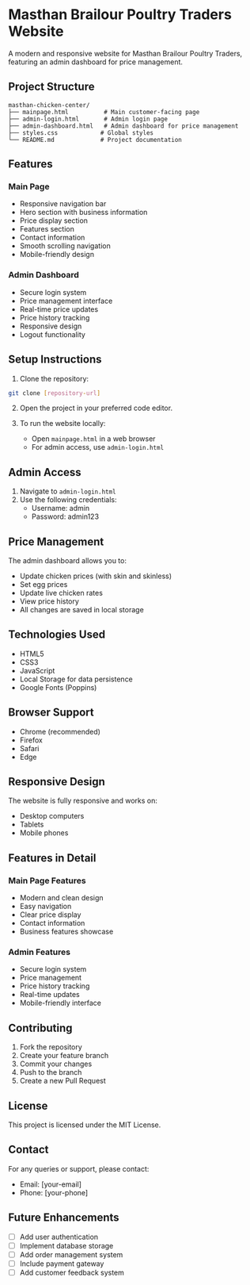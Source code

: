 # Masthan Brailour Poultry Traders Website

A modern and responsive website for Masthan Brailour Poultry Traders, featuring an admin dashboard for price management.

## Project Structure

```
masthan-chicken-center/
├── mainpage.html          # Main customer-facing page
├── admin-login.html       # Admin login page
├── admin-dashboard.html   # Admin dashboard for price management
├── styles.css            # Global styles
└── README.md             # Project documentation
```

## Features

### Main Page
- Responsive navigation bar
- Hero section with business information
- Price display section
- Features section
- Contact information
- Smooth scrolling navigation
- Mobile-friendly design

### Admin Dashboard
- Secure login system
- Price management interface
- Real-time price updates
- Price history tracking
- Responsive design
- Logout functionality

## Setup Instructions

1. Clone the repository:
```bash
git clone [repository-url]
```

2. Open the project in your preferred code editor.

3. To run the website locally:
   - Open `mainpage.html` in a web browser
   - For admin access, use `admin-login.html`

## Admin Access

1. Navigate to `admin-login.html`
2. Use the following credentials:
   - Username: admin
   - Password: admin123

## Price Management

The admin dashboard allows you to:
- Update chicken prices (with skin and skinless)
- Set egg prices
- Update live chicken rates
- View price history
- All changes are saved in local storage

## Technologies Used

- HTML5
- CSS3
- JavaScript
- Local Storage for data persistence
- Google Fonts (Poppins)

## Browser Support

- Chrome (recommended)
- Firefox
- Safari
- Edge

## Responsive Design

The website is fully responsive and works on:
- Desktop computers
- Tablets
- Mobile phones

## Features in Detail

### Main Page Features
- Modern and clean design
- Easy navigation
- Clear price display
- Contact information
- Business features showcase

### Admin Features
- Secure login system
- Price management
- Price history tracking
- Real-time updates
- Mobile-friendly interface

## Contributing

1. Fork the repository
2. Create your feature branch
3. Commit your changes
4. Push to the branch
5. Create a new Pull Request

## License

This project is licensed under the MIT License.

## Contact

For any queries or support, please contact:
- Email: [your-email]
- Phone: [your-phone]

## Future Enhancements

- [ ] Add user authentication
- [ ] Implement database storage
- [ ] Add order management system
- [ ] Include payment gateway
- [ ] Add customer feedback system 